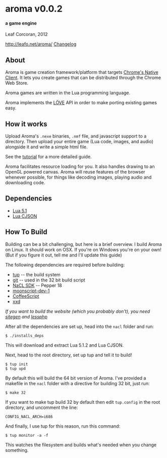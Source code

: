 # aroma v0.0.2
#### a game engine
Leaf Corcoran, 2012

<http://leafo.net/aroma/>
[Changelog](http://leafo.net/aroma/feed.xml)

## About

Aroma is game creation framework/platform that targets [Chrome's Native
Client][1]. It lets you create games that can be distributed through the Chrome
Web Store.

Aroma games are written in the Lua programming language.

Aroma implements the [LÖVE][2] API in order to make porting existing games
easy.

## How it works

Upload Aroma's `.nexe` binaries, `.nmf` file, and javascript support to a
directory. Then upload your entire game (Lua code, images, and audio) alongside
it and write a simple html file.

See the [tutorial][3] for a more detailed guide.

Aroma facilitates resource loading for you. It also handles drawing to an
OpenGL powered canvas. Aroma will reuse features of the browser whenever
possible, for things like decoding images, playing audio and downloading code.

## Dependencies

* [Lua 5.1](http://lua.org)
* [Lua CJSON](http://www.kyne.com.au/~mark/software/lua-cjson.php)

## How To Build

Building can be a bit challenging, but here is a brief overview. I build Aroma
on Linux. It should work on OSX. If you're on Windows you're on your own! (But
if you figure it out, tell me and I'll update this guide)

The following dependencies are required before building:

 * [tup](http://gittup.org/tup/index.html) -- the build system
 * [git](http://git-scm.com) -- used in the 32 bit build script
 * [NaCL SDK](https://developers.google.com/native-client/sdk/download) -- Pepper 18
 * [moonscript-dev-1](http://moonscript.org/#source)
 * [CoffeeScript](http://coffeescript.org)
 * [xxd](http://linux.die.net/man/1/xxd)

*If you want to build the website (which you probably don't), you need
[sitegen](http://leafo.net/sitegen) and [lessphp](http://leafo.net/lessphp)*

After all the dependencies are set up, head into the `nacl` folder and run:

    $ ./installs_deps

This will download and extract Lua 5.1.2 and Lua CJSON.

Next, head to the root directory, set up tup and tell it to build!

    $ tup init
    $ tup upd

By default this will build the 64 bit version of Aroma. I've provided a
makefile in the `nacl` folder with a directive for building 32 bit, just run:

    $ make 32

If you want to make tup build 32 by default then edit `tup.config` in the root
directory, and uncomment the line:

    CONFIG_NACL_ARCH=i686

And finally, I use tup for this reason, run this command:

    $ tup monitor -a -f

This watches the filesystem and builds what's needed when you change something.

  [1]: https://developers.google.com/native-client/
  [2]: http://love2d.org
  [3]: http://leafo.net/aroma/tutorial.html

